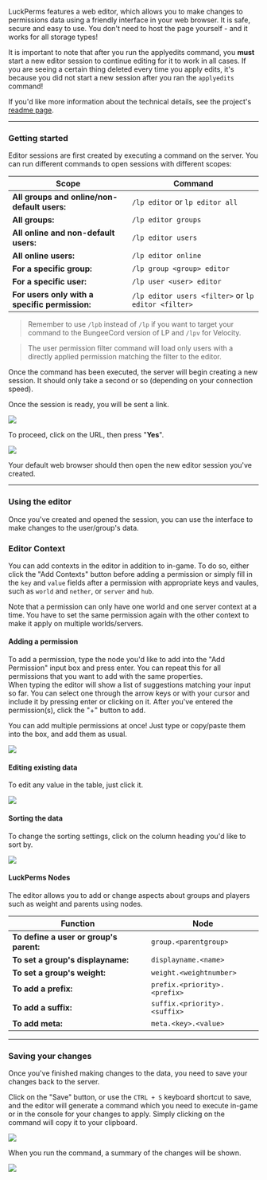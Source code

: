 LuckPerms features a web editor, which allows you to make changes to permissions data using a friendly interface in your web browser. It is safe, secure and easy to use. You don't need to host the page yourself - and it works for all storage types!

It is important to note that after you run the applyedits command, you **must** start a new editor session to continue editing for it to work in all cases. If you are seeing a certain thing deleted every time you apply edits, it's because you did not start a new session after you ran the `applyedits` command!

If you'd like more information about the technical details, see the project's [readme page](https://github.com/lucko/LuckPermsWeb/blob/master/README.md).

___

### Getting started

Editor sessions are first created by executing a command on the server.
You can run different commands to open sessions with different scopes:


| Scope                                          | Command                                             |
|------------------------------------------------|-----------------------------------------------------|
| **All groups and online/non-default users:**   | `/lp editor` or `lp editor all`                     |
| **All groups:**                                | `/lp editor groups`                                 |
| **All online and non-default users:**          | `/lp editor users`                                  |
| **All online users:**                          | `/lp editor online`                                 |
| **For a specific group:**                      | `/lp group <group> editor`                          |
| **For a specific user:**                       | `/lp user <user> editor`                            |
| **For users only with a specific permission:** | `/lp editor users <filter>` or `lp editor <filter>` |

> Remember to use `/lpb` instead of `/lp` if you want to target your command to the BungeeCord version of LP and `/lpv` for Velocity.

> The user permission filter command will load only users with a directly applied permission matching the filter to the editor.

Once the command has been executed, the server will begin creating a new session. It should only take a second or so (depending on your connection speed).

Once the session is ready, you will be sent a link.

![](../img/webeditor-1.png)

To proceed, click on the URL, then press "**Yes**".

![](../img/webeditor-2.png)

Your default web browser should then open the new editor session you've created.

___

### Using the editor

Once you've created and opened the session, you can use the interface to make changes to the user/group's data.

### Editor Context

You can add contexts in the editor in addition to in-game. To do so, either click the "Add Contexts" button before adding a permission or simply fill in the `key` and `value` fields after a permission with appropriate keys and vaules, such as `world` and `nether`, or `server` and `hub`.

Note that a permission can only have one world and one server context at a time. You have to set the same permission again with the other context to make it apply on multiple worlds/servers.

#### Adding a permission

To add a permission, type the node you'd like to add into the "Add Permission" input box and press enter. You can repeat this for all permissions that you want to add with the same properties.  
When typing the editor will show a list of suggestions matching your input so far. You can select one through the arrow keys or with your cursor and include it by pressing enter or clicking on it.
After you've entered the permission(s), click the "+" button to add.

You can add multiple permissions at once! Just type or copy/paste them into the box, and add them as usual.

![](../img/webeditor-3.gif)

#### Editing existing data

To edit any value in the table, just click it.

![](../img/webeditor-4.gif)

#### Sorting the data

To change the sorting settings, click on the column heading you'd like to sort by.

![](../img/webeditor-5.gif)

#### LuckPerms Nodes

The editor allows you to add or change aspects about groups and players such as weight and parents using nodes.

| Function                                | Node                         |
| --------------------------------------- | ---------------------------- |
| **To define a user or group's parent:** | `group.<parentgroup>`        |
| **To set a group's displayname:**       | `displayname.<name>`         |
| **To set a group's weight:**            | `weight.<weightnumber>`      |
| **To add a prefix:**                    | `prefix.<priority>.<prefix>` |
| **To add a suffix:**                    | `suffix.<priority>.<suffix>` |
| **To add meta:**                        | `meta.<key>.<value>`         |

___

### Saving your changes

Once you've finished making changes to the data, you need to save your changes back to the server.

Click on the "Save" button, or use the `CTRL + S` keyboard shortcut to save, and the editor will generate a command which you need to execute in-game or in the console for your changes to apply. Simply clicking on the command will copy it to your clipboard.

![](../img/webeditor-6.gif)

When you run the command, a summary of the changes will be shown.

![](../img/webeditor-7.png)
